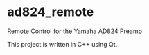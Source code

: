 # ad824_remote
Remote Control for the Yamaha AD824 Preamp

This project is written in C++ using Qt.
